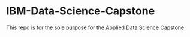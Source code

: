 # IBM-Data-Science-Capstone
This repo is for the sole purpose for the Applied Data Science Capstone  
